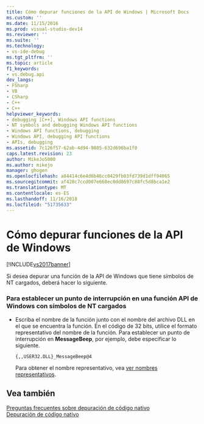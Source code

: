 ```yaml
---
title: Cómo depurar funciones de la API de Windows | Microsoft Docs
ms.custom: ''
ms.date: 11/15/2016
ms.prod: visual-studio-dev14
ms.reviewer: ''
ms.suite: ''
ms.technology:
- vs-ide-debug
ms.tgt_pltfrm: ''
ms.topic: article
f1_keywords:
- vs.debug.api
dev_langs:
- FSharp
- VB
- CSharp
- C++
- C++
helpviewer_keywords:
- debugging [C++], Windows API functions
- NT symbols and debugging Windows API functions
- Windows API functions, debugging
- Windows API, debugging API functions
- APIs, debugging
ms.assetid: 7c126f57-62ab-4d94-9805-632d696ba1f0
caps.latest.revision: 23
author: MikeJo5000
ms.author: mikejo
manager: ghogen
ms.openlocfilehash: a84414c6e4d6b46cc0429fb03fd739d1dff94065
ms.sourcegitcommit: af428c7ccd007e668ec0dd8697c88fc5d8bca1e2
ms.translationtype: MT
ms.contentlocale: es-ES
ms.lasthandoff: 11/16/2018
ms.locfileid: "51735633"
---
```

# <a name="how-can-i-debug-windows-api-functions"></a>Cómo depurar funciones de la API de Windows
[!INCLUDE[vs2017banner](../includes/vs2017banner.md)]

Si desea depurar una función de la API de Windows que tiene símbolos de NT cargados, deberá hacer lo siguiente.  
  
### <a name="to-set-a-breakpoint-on-a-windows-api-function-with-nt-symbols-loaded"></a>Para establecer un punto de interrupción en una función API de Windows con símbolos de NT cargados  
  
-   Escriba el nombre de la función junto con el nombre del archivo DLL en el que se encuentra la función. En el código de 32 bits, utilice el formato representativo del nombre de la función. Para establecer un punto de interrupción en **MessageBeep**, por ejemplo, debe especificar lo siguiente.  
  
    ```  
    {,,USER32.DLL}_MessageBeep@4  
    ```  
  
     Para obtener el nombre representativo, vea [ver nombres representativos](http://msdn.microsoft.com/en-us/f79e2717-a4db-4d12-a689-69830cce2be0).  
  
## <a name="see-also"></a>Vea también  
 [Preguntas frecuentes sobre depuración de código nativo](../debugger/debugging-native-code-faqs.md)   
 [Depuración de código nativo](../debugger/debugging-native-code.md)



